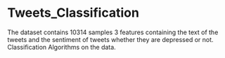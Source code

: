 # Tweets_Classification
The dataset contains 10314 samples 3 features containing the text of the tweets and 
the sentiment of tweets whether they are depressed or not.
Classification Algorithms on the data.
